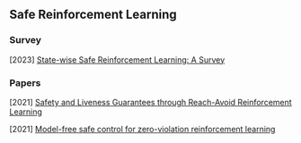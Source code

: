 ## Safe Reinforcement Learning

### Survey

[2023] [State-wise Safe Reinforcement Learning: A Survey](https://arxiv.org/abs/2302.03122)



### Papers

[2021] [Safety and Liveness Guarantees through Reach-Avoid Reinforcement Learning](https://arxiv.org/abs/2112.12288)

[2021] [Model-free safe control for zero-violation reinforcement learning](https://proceedings.mlr.press/v164/zhao22a.html)